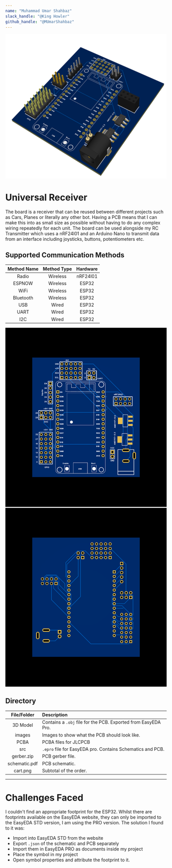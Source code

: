 ```yaml
---
name: "Muhammad Umar Shahbaz"
slack_handle: "@King Howler"
github_handle: "@MUmarShahbaz"
---
```


![3D Model](images/Universal%20Receiver%203D.png)

# Universal Receiver

The board is a receiver that can be reused between different projects such as Cars, Planes or literally any other bot. Having a PCB means that I can make this into as small size as possible without having to do any complex wiring repeatedly for each unit. The board can be used alongside my RC Transmitter which uses a nRF24l01 and an Arduino Nano to transmit data from an interface including joysticks, buttons, potentiometers etc.

## Supported Communication Methods

| **Method Name** | **Method Type** | **Hardware** |
|:---------------:|:---------------:|:------------:|
| Radio           | Wireless        | nRF24l01     |
| ESPNOW          | Wireless        | ESP32        |
| WiFi            | Wireless        | ESP32        |
| Bluetooth       | Wireless        | ESP32        |
| USB             | Wired           | ESP32        |
| UART            | Wired           | ESP32        |
| I2C             | Wired           | ESP32        |

![Front](images/Universal%20Receiver%202DF.png)
![Back](images/Universal%20Receiver%202DB.png)

## Directory

| File/Folder    | Description                                                    |
|:--------------:|:---------------------------------------------------------------|
| 3D Model       | Contains a `.obj` file for the PCB. Exported from EasyEDA Pro. |
| images         | Images to show what the PCB should look like.                  |
| PCBA           | PCBA files for JLCPCB                                          |
| src            | `.epro` file for EasyEDA pro. Contains Schematics and PCB.     |
| gerber.zip     | PCB gerber file.                                               |
| schematic.pdf  | PCB schematic.                                                 |
| cart.png       | Subtotal of the order.                                         |

---

# Challenges Faced

I couldn't find an appropriate footprint for the ESP32. Whilst there are footprints available on the EasyEDA website, they can only be imported to the EasyEDA STD version, I am using the PRO version.
The solution I found to it was:

- Import into EasyEDA STD from the website
- Export `.json` of the schematic and PCB separately
- Import them in EasyEDA PRO as documents inside my project
- Place the symbol in my project
- Open symbol properties and attribute the footprint to it.